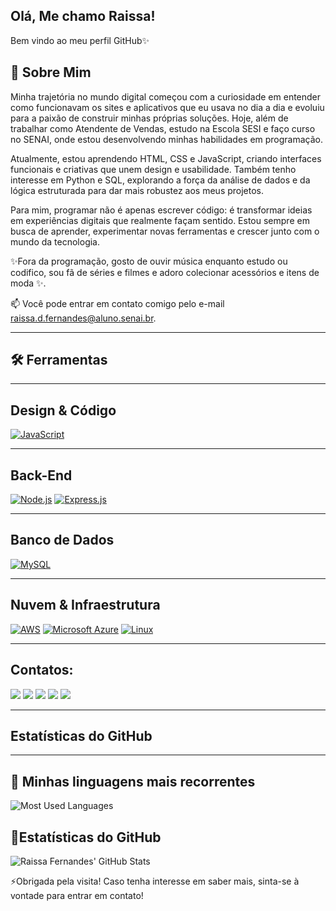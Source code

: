 ## Olá, Me chamo Raissa!

Bem vindo ao meu perfil GitHub✨

## 🌸 Sobre Mim

Minha trajetória no mundo digital começou com a curiosidade em entender como funcionavam os sites e aplicativos que eu usava no dia a dia e evoluiu para a paixão de construir minhas próprias soluções. Hoje, além de trabalhar como Atendente de Vendas, estudo na Escola SESI e faço curso no SENAI, onde estou desenvolvendo minhas habilidades em programação.

Atualmente, estou aprendendo HTML, CSS e JavaScript, criando interfaces funcionais e criativas que unem design e usabilidade. Também tenho interesse em Python e SQL, explorando a força da análise de dados e da lógica estruturada para dar mais robustez aos meus projetos.

Para mim, programar não é apenas escrever código: é transformar ideias em experiências digitais que realmente façam sentido. Estou sempre em busca de aprender, experimentar novas ferramentas e crescer junto com o mundo da tecnologia.

✨Fora da programação, gosto de ouvir música enquanto estudo ou codifico, sou fã de séries e filmes e adoro colecionar acessórios e itens de moda ✨.

📫 Você pode entrar em contato comigo pelo e-mail raissa.d.fernandes@aluno.senai.br.

---
## 🛠️ Ferramentas
---

## Design & Código
[![JavaScript](https://img.shields.io/badge/JavaScript-F7DF1E?style=for-the-badge&logo=javascript&logoColor=black)](https://developer.mozilla.org/pt-BR/docs/Web/JavaScript) 

---
## Back-End
[![Node.js](https://img.shields.io/badge/Node.js-339933?style=for-the-badge&logo=node.js&logoColor=white)](https://nodejs.org/)
[![Express.js](https://img.shields.io/badge/Express.js-000000?style=for-the-badge&logo=express&logoColor=white)](https://expressjs.com/)

---
## Banco de Dados
[![MySQL](https://img.shields.io/badge/MySQL-4479A1?style=for-the-badge&logo=mysql&logoColor=white)](https://www.mysql.com/)

---

## Nuvem & Infraestrutura
[![AWS](https://img.shields.io/badge/AWS-FF9900?style=for-the-badge&logo=amazon-aws&logoColor=white)](https://aws.amazon.com/)
[![Microsoft Azure](https://img.shields.io/badge/Microsoft_Azure-0089D6?style=for-the-badge&logo=microsoft-azure&logoColor=white)](https://azure.microsoft.com/)
[![Linux](https://img.shields.io/badge/Linux-FCC624?style=for-the-badge&logo=linux&logoColor=black)](https://www.linux.org/)

---
  
## Contatos:
<div>
<a href="https://www.youtube.com/seu-canal-youtube-aqui" target="_blank"><img loading="lazy" src="https://img.shields.io/badge/YouTube-FF0000?style=for-the-badge&logo=youtube&logoColor=white" target="_blank"></a>
<a href="https://instagram.com/seu-usuário-instagram-aqui" target="_blank"><img loading="lazy" src="https://img.shields.io/badge/-Instagram-%23E4405F?style=for-the-badge&logo=instagram&logoColor=white" target="_blank"></a>
<a href="https://www.twitch.tv/seu-usuário-aqui" target="_blank"><img loading="lazy" src="https://img.shields.io/badge/Twitch-9146FF?style=for-the-badge&logo=twitch&logoColor=white" target="_blank"></a>
<a href = "mailto:contato@seu-usuário-aqui"><img loading="lazy" src="https://img.shields.io/badge/Gmail-D14836?style=for-the-badge&logo=gmail&logoColor=white" target="_blank"></a>
<a href="https://www.linkedin.com/in/seu-usuário-linkedln-aqui" target="_blank"><img loading="lazy" src="https://img.shields.io/badge/-LinkedIn-%230077B5?style=for-the-badge&logo=linkedin&logoColor=white" target="_blank"></a>   
</div>

---


## Estatísticas do GitHub

---
## 🔢 Minhas linguagens mais recorrentes
![Most Used Languages](https://github-readme-stats.vercel.app/api/top-langs/?username=Raissa-Fernandes17&show_icons=true&count_private=true&title_color=ff69b4&icon_color=ff69b4&text_color=c0c0c0&bg_color=1e1e1e)

 ## 🚀Estatísticas do GitHub
![Raissa Fernandes' GitHub Stats](https://github-readme-stats.vercel.app/api?username=Raissa-Fernandes17&show_icons=true&count_private=true&title_color=ff69b4&icon_color=ff69b4&text_color=c0c0c0&bg_color=1e1e1e)


⚡Obrigada pela visita! Caso tenha interesse em saber mais, sinta-se à vontade para entrar em contato!

